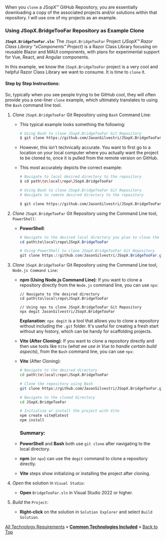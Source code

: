 ﻿
When you `clone` a JSopX™ GitHub Repository, you are essentially downloading a copy of the associated projects and/or solutions within that repository. I will use one of my projects as an example.

### Using JSopX.BridgeTooFar Repository as Example Clone

**`JSopX.BridgeTooFar.sln`**: The `JSopX.BridgeTooFar` Project (_JSopX™ Razor Class Library "xComponents" Project_) is a Razor Class Library focusing on reusable Blazor and MAUI components, with plans for experimental support for Vue, React, and Angular components.

In this example, we know the `JSopX.BridgeTooFar` project is a very cool and helpful Razor Class Library we want to consume. It is time to `clone` it.

#### Step by Step Instructions:
So, typically when you see people trying to be GitHub cool, they will often provide you a one-liner `clone` example, which ultimately translates to using the `Bash` command line tool. 

1. _Clone_ `JSopX.BridgeTooFar` Git Repository using `Bash` Command Line:
   
   - This typical example looks something the following:
     
       ```bash
       # Using Bash to clone JSopX.BridgeTooFar Git Repository
       $ git clone https://github.com/JasonSilvestri/JSopX.BridgeTooFar.git
       ```

   - However, this isn't technically accurate. You want to first go to a location on your local computer where you actually want the project to be cloned to, once it is pulled from the remote version on GitHub.
   
   - This most accurately depicts the correct example:
       ```bash
       # Navigate to local desired directory to the repository
       $ cd path\to\local\repo\JSopX.BridgeTooFar
   
       # Using Bash to clone JSopX.BridgeTooFar Git Repository
       # Navigate to remote desired directory to the repository
       
       $ git clone https://github.com/JasonSilvestri/JSopX.BridgeTooFar.git
       ```

2. _Clone_ `JSopX.BridgeTooFar` Git Repository using  the Command Line tool, `PowerShell`:
          
   - **PowerShell**:
       
       ```powershell
       # Navigate to the desired local directory you plan to clone the repository to on your computer
       cd path\to\local\repo\JSopX.BridgeTooFar
   
       # Using PowerShell to clone JSopX.BridgeTooFar Git Repository
       git clone https://github.com/JasonSilvestri/JSopX.BridgeTooFar.git
       ```


3. _Clone_ `JSopX.BridgeTooFar` Git Repository using  the Command Line tool, `Node.js Command Line`:
       
   - **npm (Using Node.js Command Line)**:
       If you want to clone a repository directly from the `Node.js` command line, you can use `npx`:
   
       ```node
       // Navigate to the desired directory
       cd path\to\local\repo\JSopX.BridgeTooFar
   
       // Using npx to clone JSopX.BridgeTooFar Git Repository
       npx degit JasonSilvestri/JSopX.BridgeTooFar
       ```
   
       **Explanation**:
       `npx degit` is a tool that allows you to clone a repository without including the `.git` folder. It's useful for creating a fresh start without any history, which can be handy for scaffolding projects.

    - **Vite (After Cloning)**:
       If you want to clone a repository directly and then use tools like `Vite` (_what we use in Vue to handle certain build aspects_), from the `Bash` command line, you can use `npx`:

   - **Vite** (After Cloning):
       ```bash
       # Navigate to the desired directory
       cd path\to\local\repo\JSopX.BridgeTooFar
   
       # Clone the repository using Bash
       git clone https://github.com/JasonSilvestri/JSopX.BridgeTooFar.git
   
       # Navigate to the cloned directory
       cd JSopX.BridgeTooFar
   
       # Initialize or install the project with Vite
       npm create vite@latest
       npm install
       ```
   
      ### Summary:
    - **PowerShell** and **Bash** both use `git clone` after navigating to the local directory.
    - **npm** (or `npx`) can use the `degit` command to clone a repository directly.
    - **Vite** steps show initializing or installing the project after cloning.
       
3. _Open_ the solution in `Visual Studio`:

    - **Open** `BridgeTooFar.sln` in Visual Studio 2022 or higher.

4. _Build_ the `Project`:

    - **Right-click** on the solution in `Solution Explorer` and select `Build Solution`.



[All Technology Requirements](https://github.com/JasonSilvestri/JSopX.BridgeTooFar/blob/master/JSopX.BridgeTooFar/Docs/Master/JSopX/Technologies.md)  »  [**Common Technologies Included**](#jsopx-github-repositories)  »  [Back to Top](#table-of-contents)
